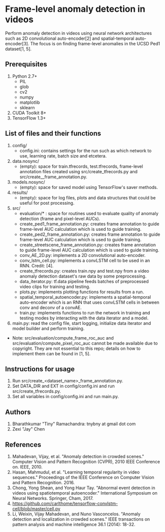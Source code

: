 # Frame-level anomaly detection in videos

Perform anomaly detection in videos using neural network architectures such as 2D convolutional auto-encoder[2] and spatial-temporal auto-encoder[3]. The focus is on finding frame-level anomalies in the UCSD Ped1 dataset[1, 5].

## Prerequisites
1. Python 2.7+
    * PIL
    * glob
    * cv2
    * numpy
    * matplotlib
    * sklearn
2. CUDA Toolkit 8+
3. TensorFlow 1.3+

## List of files and their functions
1. config/
    * config.ini: contains settings for the run such as which network to use, learning rate, batch size and etcetera.
2. data.nosync/
    * (empty): space for train.tfrecords, test.tfrecords, frame-level annotation files created using src/create_tfrecords.py and src/create_<dataset>_frame_annotation.py.
3. models.nosync/
    * (empty): space for saved model using TensorFlow's saver methods.
4. results/
    * (empty): space for log files, plots and data structures that could be useful for post processing.
5. src/
    * evaluation/* : space for routines used to evaluate quality of anomaly detection (frame and pixel-level AUCs).
    * create_ped1_frame_annotation.py: creates frame annotation to guide frame-level AUC calculation which is used to guide training.
    * create_ped2_frame_annotation.py: creates frame annotation to guide frame-level AUC calculation which is used to guide training.
    * create_streetscene_frame_annotation.py: creates frame annotation to guide frame-level AUC calculation which is used to guide training.
    * conv_AE_2D.py: implements a 2D convolutional auto-encoder.
    * conv_lstm_cell.py: implements a convLSTM cell to be used in an RNN. Credit: [4].
    * create_tfrecords.py: creates train.npy and test.npy from a video anomaly detection dataset's raw data by some preprocessing.
    * data_iterator.py: tf.data pipeline feeds batches of preprocessed video clips for training and testing.
    * plots.py: implements plotting functions for results from a run.
    * spatial_temporal_autoencoder.py: implements a spatial-temporal auto-encoder which is an RNN that uses convLSTM cells in between conv and deconv of a convAE.
    * train.py: implements functions to run the network in training and testing modes by interacting with the data iterator and a model.
6. main.py: read the config file, start logging, initialize data iterator and model builder and perform training.

* Note: src/evaluation/compute_frame_roc_auc and src/evaluation/compute_pixel_roc_auc cannot be made available due to copyright.
They are not essential to this repo; details on how to implement them can be found in [1, 5].

## Instructions for usage
1. Run src/create_<dataset_name>_frame_annotation.py.
2. Set DATA_DIR and EXT in config/config.ini and run src/create_tfrecords.py.
3. Set all variables in config/config.ini and run main.py.

## Authors
1. Bharathkumar "Tiny" Ramachandra: tnybny at gmail dot com
2. Zexi "Jay" Chen

## References
1. Mahadevan, Vijay, et al. "Anomaly detection in crowded scenes." Computer Vision and Pattern Recognition (CVPR), 2010 IEEE Conference on. IEEE, 2010.
2. Hasan, Mahmudul, et al. "Learning temporal regularity in video sequences." Proceedings of the IEEE Conference on Computer Vision and Pattern Recognition. 2016.
3. Chong, Yong Shean, and Yong Haur Tay. "Abnormal event detection in videos using spatiotemporal autoencoder." International Symposium on Neural Networks. Springer, Cham, 2017.
4. https://github.com/carlthome/tensorflow-convlstm-cell/blob/master/cell.py
5. Li, Weixin, Vijay Mahadevan, and Nuno Vasconcelos. "Anomaly detection and localization in crowded scenes." IEEE transactions on pattern analysis and machine intelligence 36.1 (2014): 18-32.
